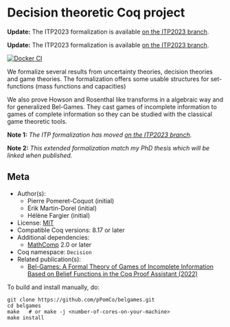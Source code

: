 <!---
This file was generated from `meta.yml`, please do not edit manually.
Follow the instructions on https://github.com/coq-community/templates to regenerate.
--->
# Decision theoretic Coq project

**Update:** The ITP2023 formalization is available [on the ITP2023 branch](https://github.com/pPomCo/belgames/tree/ITP2023).

**Update:** The ITP2023 formalization is available [on the ITP2023 branch](https://github.com/pPomCo/belgames/tree/ITP2023).

[![Docker CI][docker-action-shield]][docker-action-link]

[docker-action-shield]: https://github.com/pPomCo/belgames/workflows/Docker%20CI/badge.svg?branch=main
[docker-action-link]: https://github.com/pPomCo/belgames/actions?query=workflow:"Docker%20CI"


We formalize several results from uncertainty theories, decision theories and game theories.
The formalization offers some usable structures for set-functions (mass functions and capacities)

We also prove Howson and Rosenthal like transforms in a algebraic way and for generalized Bel-Games.
They cast games of incomplete information to games of complete information so they can be
studied with the classical game theoretic tools.


**Note 1:** *The ITP formalization has moved [on the ITP2023 branch](https://github.com/pPomCo/belgames/tree/ITP2023).*

**Note 2:** *This extended formalization match my PhD thesis which will be linked when published.*

## Meta

- Author(s):
  - Pierre Pomeret-Coquot (initial)
  - Erik Martin-Dorel (initial)
  - Hélène Fargier (initial)
- License: [MIT](LICENSE)
- Compatible Coq versions: 8.17 or later
- Additional dependencies:
  - [MathComp](https://math-comp.github.io) 2.0 or later
- Coq namespace: `Decision`
- Related publication(s):
  - [Bel-Games: A Formal Theory of Games of Incomplete Information Based on Belief Functions in the Coq Proof Assistant (2022)](https://ut3-toulouseinp.hal.science/hal-03782650) 


To build and install manually, do:

``` shell
git clone https://github.com/pPomCo/belgames.git
cd belgames
make   # or make -j <number-of-cores-on-your-machine> 
make install
```



